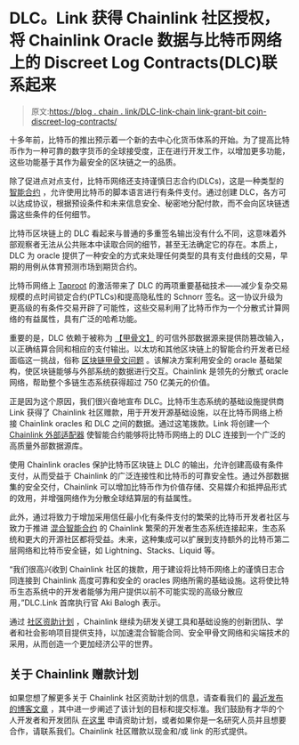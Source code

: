 # DLC。Link 获得 Chainlink 社区授权，将 Chainlink Oracle 数据与比特币网络上的 Discreet Log Contracts(DLC)联系起来

> 原文:[https://blog . chain . link/DLC-link-chain link-grant-bit coin-discreet-log-contracts/](https://blog.chain.link/dlc-link-chainlink-grant-bitcoin-discreet-log-contracts/)

十多年前，比特币的推出预示着一个新的去中心化货币体系的开始。为了提高比特币作为一种可靠的数字货币的全球接受度，正在进行开发工作，以增加更多功能，这些功能基于其作为最安全的区块链之一的品质。

除了促进点对点支付，比特币网络还支持谨慎日志合约(DLCs)，这是一种类型的 [智能合约](https://chain.link/education/smart-contracts) ，允许使用比特币的脚本语言进行有条件支付。通过创建 DLC，各方可以达成协议，根据预设条件和未来信息安全、秘密地分配付款，而不会向区块链透露这些条件的任何细节。

比特币区块链上的 DLC 看起来与普通的多重签名输出没有什么不同，这意味着外部观察者无法从公共账本中读取合同的细节，甚至无法确定它的存在。本质上，DLC 为 oracle 提供了一种安全的方式来处理任何类型的具有支付曲线的交易，早期的用例从体育预测市场到期货合约。

比特币网络上 [Taproot](https://bitcoinmagazine.com/technical/taproot-coming-what-it-and-how-it-will-benefit-bitcoin) 的激活带来了 DLC 的两项重要基础技术——减少复杂交易规模的点时间锁定合约(PTLCs)和提高隐私性的 Schnorr 签名。这一协议升级为更高级的有条件交易开辟了可能性，这些交易利用了比特币作为一个分散式计算网络的有益属性，具有广泛的哈希功能。

重要的是，DLC 依赖于被称为 [【甲骨文】](https://chain.link/education/blockchain-oracles) 的可信外部数据源来提供防篡改输入，以正确结算合同和相应的支付输出。以太坊和其他区块链上的智能合约开发者已经面临这一挑战，俗称 [区块链甲骨文问题](https://blog.chain.link/what-is-the-blockchain-oracle-problem/) 。该解决方案利用安全的 oracle 基础架构，使区块链能够与外部系统的数据进行交互。Chainlink 是领先的分散式 oracle 网络，帮助整个多链生态系统获得超过 750 亿美元的价值。

正是因为这个原因，我们很兴奋地宣布 DLC。比特币生态系统的基础设施提供商 Link 获得了 Chainlink 社区赠款，用于开发开源基础设施，以在比特币网络上桥接 Chainlink oracles 和 DLC 之间的数据。通过这笔拨款。Link 将创建一个 [Chainlink 外部适配器](https://blog.chain.link/build-and-use-external-adapters/) 使智能合约能够将比特币网络上的 DLC 连接到一个广泛的高质量外部数据源库。

使用 Chainlink oracles 保护比特币区块链上 DLC 的输出，允许创建高级有条件支付，从而受益于 Chainlink 的广泛连接性和比特币的可靠安全性。通过外部数据集的安全交付，Chainlink 可以增加比特币作为价值存储、交易媒介和抵押品形式的效用，并增强网络作为分散全球结算层的有益属性。

此外，通过将致力于增加采用信任最小化有条件支付的繁荣的比特币开发者社区与致力于推进 [混合智能合约](https://blog.chain.link/hybrid-smart-contracts-explained/) 的 Chainlink 繁荣的开发者生态系统连接起来，生态系统和更大的开源社区都将受益。未来，这种集成可以扩展到支持额外的比特币第二层网络和比特币安全链，如 Lightning、Stacks、Liquid 等。

“我们很高兴收到 Chainlink 社区的拨款，用于建设将比特币网络上的谨慎日志合同连接到 Chainlink 高度可靠和安全的 oracles 网络所需的基础设施。这将使比特币生态系统中的开发者能够为用户提供以前不可能实现的高级分散应用，”DLC.Link 首席执行官 Aki Balogh 表示。

通过 [社区资助计划](https://chain.link/community/grants) ，Chainlink 继续为研发关键工具和基础设施的创新团队、学者和社会影响项目提供支持，以加速混合智能合同、安全甲骨文网络和尖端技术的采用，从而创造一个更加经济公平的世界。

## 关于 Chainlink 赠款计划

如果您想了解更多关于 Chainlink 社区资助计划的信息，请查看我们的 [最近发布的博客文章](https://blog.chain.link/introducing-the-chainlink-community-grant-program/) ，其中进一步阐述了该计划的目标和提交标准。我们鼓励有才华的个人开发者和开发团队 [在这里](https://chainlinkgrants.typeform.com/to/efEbsq) 申请资助计划，或者如果你是一名研究人员并且想要合作，请联系我们。Chainlink 社区赠款以现金和/或 link 的形式提供。
